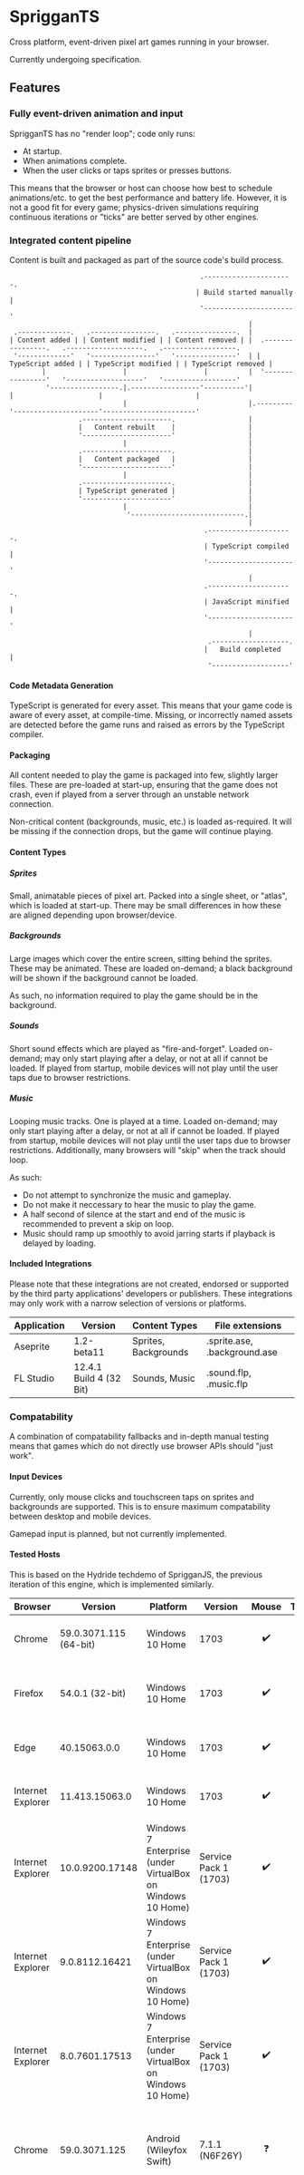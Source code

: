 # SprigganTS

Cross platform, event-driven pixel art games running in your browser.

Currently undergoing specification.

## Features

### Fully event-driven animation and input

SprigganTS has no "render loop"; code only runs:

- At startup.
- When animations complete.
- When the user clicks or taps sprites or presses buttons.

This means that the browser or host can choose how best to schedule animations/etc. to get the best performance and battery life.
However, it is not a good fit for every game; physics-driven simulations requiring continuous iterations or "ticks" are better served by other engines.

### Integrated content pipeline

Content is built and packaged as part of the source code's build process.

                                                   .----------------------.
                                                  | Build started manually |
                                                   '----------------------'
                                                               |
     .-------------.   .----------------.   .---------------.  |
    | Content added | | Content modified | | Content removed | |  .----------------.   .-------------------.   .------------------.
     '-------------'   '----------------'   '---------------'  | | TypeScript added | | TypeScript modified | | TypeScript removed |
            |                   |                   |          |  '----------------'   '-------------------'   '------------------'
             '-----------------.|.-----------------'----------'|           |                     |                       |
                                |                              |.---------'---------------------'-----------------------'
                     .----------------------.                  |
                     |   Content rebuilt    |                  |
                     '----------------------'                  |
                                |                              |
                     .----------------------.                  |
                     |   Content packaged   |                  |
                     '----------------------'                  |
                                |                              |
                     .----------------------.                  |
                     | TypeScript generated |                  |
                     '----------------------'                  |
                                |                              |
                                 '----------------------------.|
                                                               |
                                                    .---------------------.
                                                    | TypeScript compiled |
                                                    '---------------------'
                                                               |
                                                    .---------------------.
                                                    | JavaScript minified |
                                                    '---------------------'
                                                               |
                                                     .-------------------.
                                                    |   Build completed   |
                                                     '-------------------'
                                                               
#### Code Metadata Generation

TypeScript is generated for every asset.  This means that your game code is aware of every asset, at compile-time.  Missing, or incorrectly named assets are detected before the game runs and raised as errors by the TypeScript compiler.

#### Packaging

All content needed to play the game is packaged into few, slightly larger files.  These are pre-loaded at start-up, ensuring that the game does not crash, even if played from a server through an unstable network connection.

Non-critical content (backgrounds, music, etc.) is loaded as-required.  It will be missing if the connection drops, but the game will continue playing.

#### Content Types

##### Sprites

Small, animatable pieces of pixel art.  Packed into a single sheet, or "atlas", which is loaded at start-up.
There may be small differences in how these are aligned depending upon browser/device.

##### Backgrounds

Large images which cover the entire screen, sitting behind the sprites.  These may be animated.  These are loaded on-demand; a black background will be shown if the background cannot be loaded.

As such, no information required to play the game should be in the background.

##### Sounds

Short sound effects which are played as "fire-and-forget".  Loaded on-demand; may only start playing after a delay, or not at all if cannot be loaded.  If played from startup, mobile devices will not play until the user taps due to browser restrictions.

##### Music

Looping music tracks.  One is played at a time.  Loaded on-demand; may only start playing after a delay, or not at all if cannot be loaded.  If played from startup, mobile devices will not play until the user taps due to browser restrictions.  Additionally, many browsers will "skip" when the track should loop.

As such:

- Do not attempt to synchronize the music and gameplay.
- Do not make it neccessary to hear the music to play the game.
- A half second of silence at the start and end of the music is recommended to prevent a skip on loop.
- Music should ramp up smoothly to avoid jarring starts if playback is delayed by loading.

#### Included Integrations

Please note that these integrations are not created, endorsed or supported by the third party applications' developers or publishers.
These integrations may only work with a narrow selection of versions or platforms.

| Application | Version                 | Content Types        | File extensions              |
| ----------- | ----------------------- | -------------------- | ---------------------------- |
| Aseprite    | 1.2-beta11              | Sprites, Backgrounds | .sprite.ase, .background.ase |
| FL Studio   | 12.4.1 Build 4 (32 Bit) | Sounds, Music        | .sound.flp, .music.flp       |

### Compatability

A combination of compatability fallbacks and in-depth manual testing means that games which do not directly use browser APIs should "just work".

#### Input Devices

Currently, only mouse clicks and touchscreen taps on sprites and backgrounds are supported.
This is to ensure maximum compatability between desktop and mobile devices.

Gamepad input is planned, but not currently implemented.

#### Tested Hosts

This is based on the Hydride techdemo of SprigganJS, the previous iteration of this engine, which is implemented similarly.

| Browser           | Version                | Platform                                                   | Version               | Mouse              | Touch              | Graphics                       | Animation           | Sound                                          | Music                                  |
| ----------------- | ---------------------- | ---------------------------------------------------------- | --------------------- |:------------------:|:------------------:|:------------------------------:|:-------------------:|:----------------------------------------------:|:--------------------------------------:|
| Chrome            | 59.0.3071.115 (64-bit) | Windows 10 Home                                            | 1703                  | :heavy_check_mark: | :question:         | Rare seams between sprites     | :heavy_check_mark:  | :heavy_check_mark:                             | May skip on loop                       |
| Firefox           | 54.0.1 (32-bit)        | Windows 10 Home                                            | 1703                  | :heavy_check_mark: | :question:         | Frequent seams between sprites | :heavy_check_mark:  | Occasional skips with many simultaneous sounds | May skip on loop                       |
| Edge              | 40.15063.0.0           | Windows 10 Home                                            | 1703                  | :heavy_check_mark: | :question:         | Slight blurring of pixel art   | :heavy_check_mark:  | :heavy_check_mark:                             | May skip on loop                       |
| Internet Explorer | 11.413.15063.0         | Windows 10 Home                                            | 1703                  | :heavy_check_mark: | :question:         | Rare seams between sprites     | :heavy_check_mark:  | :heavy_check_mark:                             | May skip on loop                       |
| Internet Explorer | 10.0.9200.17148        | Windows 7 Enterprise (under VirtualBox on Windows 10 Home) | Service Pack 1 (1703) | :heavy_check_mark: | :question:         | Rare seams between sprites     | Low frame-rate      | :heavy_check_mark:                             | May skip on loop                       |
| Internet Explorer | 9.0.8112.16421         | Windows 7 Enterprise (under VirtualBox on Windows 10 Home) | Service Pack 1 (1703) | :heavy_check_mark: | :question:         | Rare seams between sprites     | Low frame-rate      | :x:                                            | :x:                                    |
| Internet Explorer | 8.0.7601.17513         | Windows 7 Enterprise (under VirtualBox on Windows 10 Home) | Service Pack 1 (1703) | :heavy_check_mark: | :question:         | Rare seams between sprites     | Low frame-rate      | :x:                                            | :x:                                    |
| Chrome            | 59.0.3071.125          | Android  (Wileyfox Swift)                                  | 7.1.1 (N6F26Y)        | :question:         | :heavy_check_mark: | Rare seams between sprites     | :heavy_check_mark:  | Only after first tap                           | Only after first tap; may skip on loop |
| Firefox           | 54.0.1                 | Android  (Wileyfox Swift)                                  | 7.1.1 (N6F26Y)        | :question:         | :heavy_check_mark: | Frequent seams between sprites | Animations may skip | Only after first tap                           | Only after first tap; may skip on loop |

### Debugging

Three aspects of SprigganTS make it easy to debug your games.

- The scene graph directly translates to DOM elements, which can be inspected using your browser's debugger.
- The lack of a "render loop" greatly reduces the "noise" visible in timeline views due to callbacks tied to the monitor's refresh rate.
- TypeScript and the generation of code metadata from assets mean that errors are caught before the game starts.

## Developing Games

### Build

NPM is used as a simple build system, while Visual Studio Code is used as an IDE.

- Install NodeJS (LTS is recommended). https://nodejs.org/en/download/
- Install Git.  https://git-scm.com/downloads
- Add Aseprite's Aseprite.exe to the PATH variable. https://en.wikipedia.org/wiki/PATH_(variable)
- Add FL Studio's FL.exe to the PATH variable. https://en.wikipedia.org/wiki/PATH_(variable)
- Fork and clone this repository to your machine.  https://help.github.com/articles/cloning-a-repository/

#### Via Visual Studio Code

- Install Visual Studio Code. https://code.visualstudio.com/Download
- Open Visual Studio Code.
- File -> Open Folder.
- Enter the folder where you cloned your repository, and click Select Folder.
- Press Ctrl+Shift+B.
- The build will start and run.  This may take a few minutes.
- You should be able to test the game by navigating to http://localhost:3333 in your browser.
- Any changes you make should automatically rebuild the game in the background.  You will need to refresh your browser to see them.

#### Via CLI

There are two available NPM scripts which build the game:

##### Build once

    npm install
    
Installs all dependencies, and places a build in the Build directory.

##### Build on changes

    npm run-script develop
    
Installs all dependencies, and places a build in the Build directory every time a file is changed.
It can be played at http://localhost:3333 in your browser.

### TypeScript API

The entry point for the TypeScript application is Source/Entry.ts.  The "StartGame" function will be executed when all content required to play the game has been loaded.

All methods in the API are "bound", meaning that it is safe to directly call them:

    // No wrapping function required here.
    Content.Battle.Sky.Day.Play(Content.Battle.Sky.Sunset[0].Play)

Additionally, the minification pass has been configured to compress property names.  As such:

    { a: 3, b: 4, c: 5 }["b"]

May not work.  However, quoted property names will be preserved, so the following will work:

    { "a": 3, "b": 4, "c": 5 }["b"]

#### Configuration

At the top of Source/Engine/Entry.ts is a reference to Source/Engine/Configuration.ts.  This file is shared between the runtime engine and build process, and defines:

##### ResolutionX

The number of horizontal pixels in the "emulated" screen.

##### ResolutionY

The number of vertical pixels in the "emulated" screen.

#### Content

The build process will generate the file Source/Content.ts.  This contains an object hierarchy mimicking your directory structure (and often the records inside the content files), with objects containing the associated metadata.

Directories containing only consecutive numbers will be turned into arrays.

For instance, the following directory structure:

    '-Source
      '- Battle
         |'- Sky.background.ase (contains an animation containing Day/0 and Day/1, and single frame animations Sunset/0 and Sunset/1)
         |'- Character.sprite.ase (contains single frame animations Idle, Walk/A and Walk/B)
         |'- Theme.music.flp
          '- Effects.sound.flp (contains mixer channels Sword, Ouch)
         
Will produce the following object:

    const Content = {
        Battle: {
            Sky: {
                Day: [new BackgroundFrame(...), new BackgroundFrame(...)],
                Sunset: [new BackgroundFrame(...), new BackgroundFrame(...)]
            },
            Character: {
                Idle: new SpriteFrame(...),
                Walk: {
                    A: new SpriteFrame(...),
                    B: new SpriteFrame(...)
                }
            }
            Theme: new Music(...),
            Effects: {
                Sword: new Sound(...),
                Ouch: new Sound(...)
            }
        }
    }
    
##### Metadata Types

These are not intended to be constructed by your game code.

###### SpriteFrame

A single still image which may be applied to a sprite.

    // Number of seconds.
    Content.Battle.Character.Idle.Duration
	
	// See below for an example of applying a SpriteFrame to a Sprite.

###### BackgroundFrame

A single still image which is shown behind all sprites, filling the virtual screen.

    // If these fail to load, the background will be black.
    // The following methods interrupt the previously playing animation.

    Content.Battle.Sky.Day.Play()
    
    Content.Battle.Sky.Day.Play(() => console.log("Called when finished"))
    
    Content.Battle.Sky.Day.Loop()

###### Sound

A "fire-and-forget" sound.

    // Number of seconds.
    Content.Battle.Effects.Sword.Duration

    // This may do nothing on some platforms.
    Content.Battle.Effects.Sword.Play()

###### Music

A looping music track.  

	// This may be delayed while it loads.
	// It may do nothing on some platforms.
	Content.Battle.Theme.Loop()

#### Scene Graph

SprigganTS uses a scene graph when rendering.  This runs at a fixed "emulated" resolution.

All objects are drawn by walking the tree depth first, nodes ordered by when they were added to the parent.  That is:

    |'-Viewport A
    | |'-Group AA
    | | |'-Drawn behind everything else.  Added before the below.
    | |  '-Drawn behind group AB.  Added after the above.
    |  '-Group AB
    |    '-Drawn on top of group AA, but behind group B.
     '-Viewport B
       '-Drawn on top of everything else.
      
By default, scene graph objects are added to the root of the scene graph.

The origin of a viewport is its top left corner.

##### Viewport

A scene root, which is positioned relative to the screen's actual borders.

    // "Left", "Middle", "Right"; default is "Middle" when not given.
    const horizontalAlignment = "Left"

    // "Top", "Middle", "Bottom"; default is "Middle" when not given.
    const verticalAlignment = "Top"

    // When true, the viewport is cropped; anything which leaves the "emulated screen" is trimmed to the "emulated screen".
    // Otherwise, sprites/etc. may be seen outside of the ResolutionX/ResolutionY box; this may be desirable, but may mean things which leave the scene do not.
    // Defaults to true when not set.
    const crop = false

    new Viewport(horizontalAlignment, verticalAlignment, crop)

    new Viewport(horizontalAlignment, verticalAlignment, crop, () => console.log("Called when any child of the viewport or their children are clicked or tapped"))

##### Sprite

A visible object, which displays a SpriteFrame.

    new Sprite(parentViewportOrGroup)

    new Sprite(parentViewportOrGroup, () => console.log("Called when the sprite is clicked or tapped"))

    // The following methods interrupt the previously playing animation.
    
    new Sprite(...).Play(Content.Character.Idle)
    
    new Sprite(...).Play(Content.Character.Idle, () => console.log("Called when finished, but not if interrupted"))
    
    new Sprite(...).Loop(Content.Character.Idle)
    
##### Group

An invisible object, which can contain other scene graph objects. These can be used for:

- Grouping individual sprites into a single "object".
- Grouping scene graph objects into layers, for z-ordering.
- Grouping objects which should be paused together.

    new Group(parentViewportOrGroup)

    new Group(parentViewportOrGroup, () => console.log("Called when any child of the group or their children are clicked or tapped"))

##### Common Methods

The following methods exist on most scene graph objects:

    // Movement functions interrupt any previous motion.
    // Child scene objects, and their scene objects, will move with ours.

    // Moves to 25 emulated pixels right of the origin of our container, 34 down of the origin of our container, immediately.
    groupOrSprite.Move(25, 34) 
    
    // Moves from the current position to 25 emulated pixels right of the origin of our container, 34 down of the origin of our container, over 0.6 seconds.

    groupOrSprite.MoveOver(25, 34, 0.6)
    
    groupOrSprite.MoveOver(25, 34, 0.6, () => console.log("Called when finished, but not if interrupted.")
    
    // Moves from the current position to 25 emulated pixels right of the origin of our container, 34 down of the origin of our container, at 250 emulated pixels/second.
    groupOrSprite.MoveAt(25, 34, 250) 

    groupOrSprite.MoveAt(25, 34, 250, () => console.log("Called when finished, but not if interrupted.")
    
    // Temporarily removes the scene graph object and its children from the scene graph, hiding them and ignoring clicks/taps (what lies underneath will accept them instead).
    // Animations may continue while hidden, and trigger events.
    // No effect if already hidden.
    viewportGroupOrSprite.Hide()
    
    // Undoes .Hide().
    // No effect if not hidden.
    viewportGroupOrSprite.Show()
    
    // Temporarily freezes all animation and motion in the scene graph object and its children.
    // Does not count as an interruption.
    // Clicks will still be accepted.
    // No effect if already paused.
    viewportGroupOrSprite.Pause()
    
    // Undoes .Pause().
    // No effect if not paused.
    viewportGroupOrSprite.Resume()
    
    // Permanently removes the scene graph object and its children from the scene graph, hiding them and ignoring clicks/taps (what lies underneath will accept them instead).
    // Animations will not continue, and events will not be triggered.
    viewportGroupOrSprite.Delete()
    
    // Gets the (possibly non-integer) number of emulated pixels the scene graph object is right of its parent's origin.
    groupOrSprite.X()
    
    // Gets the (possibly non-integer) number of emulated pixels the scene graph object is below its parent's origin.
    groupOrSprite.Y()
    
#### Events

The following classes exist to help organize events in your game logic.

##### Once

Only calls listeners on the first call to Raise().
Listeners added after Raise() are called immediately.

    const once = new EventOnce<() => void>()
    once.Listen(() => console.log("Logged second"))
    once.Listen(() => console.log("Logged third"))
    console.log("Logged first")
    once.Raise()
    once.Listen(() => console.log("Logged fourth"))
    console.log("Logged last")
    once.Raise()
    
##### Recurring

Calls listeners once on every call to Raise().
Listeners added after calling Raise() are not called until the next call to Raise().
    
    const recurring = new EventRecurring<() => void>()
    recurring.Listen(() => console.log("Logged second and fifth"))
    recurring.Listen(() => console.log("Logged third and sixth"))
    console.log("Logged first")
    recurring.Raise()
    console.log("Logged fourth")
    recurring.Listen(() => console.log("Logged seventh"))
    recurring.Raise()
    console.log("Logged last")
    
#### Timers

Although SprigganTS uses setTimeout and setInterval under the hood, it only uses these to trigger an internal event queue, to ensure that the order of events is deterministic regardless of browser or device.
These types use this event queue, so it is recommended to use them over setTimeout and setInterval directly.

##### Once

    const once = new Timers.Once(
        0.4, 
        // The following arguments are optional; specify undefined to not include them.
        () => console.log("Called after 0.4 seconds if not cancelled or paused"),
        (elapsedSeconds, elapsedUnitInterval) => console.log("Called when cancelled before completing"),
        (elapsedSeconds, elapsedUnitInterval) => console.log("Called periodically during the timer"),
        (elapsedSeconds, elapsedUnitInterval) => console.log("Called when paused"),
        (elapsedSeconds, elapsedUnitInterval) => console.log("Called when resumed")
    )

    once.Cancel()

    once.Pause()

    once.Resume()

    once.DurationSeconds
    once.Paused()
    once.Completed()
    once.Cancelled()
    once.ElapsedSeconds()
    once.ElapsedUnitInterval() // Returns 0 at the start, and 1 at the end.

##### Recurring
    
    const recurring = new TimerRecurring(0.4, () => console.log("Called every 0.4 seconds"))

    const recurring = new TimerRecurring(0.4, () => console.log("Called every 0.4 seconds"), (elapsedSecondsThisLoop, elapsedUnitIntervalThisLoop, totalElapsedSeconds, totalElapsedUnitInterval) => console.log("Called when stopped"))
    
    const recurring = new TimerRecurring(0.4, () => console.log("Called every 0.4 seconds"), (elapsedSecondsThisLoop, elapsedUnitIntervalThisLoop, totalElapsedSeconds, totalElapsedUnitInterval) => console.log("Called when stopped"), (elapsedSecondsThisLoop, elapsedUnitIntervalThisLoop, totalElapsedSeconds, totalElapsedUnitInterval) => console.log("Called periodically during the timer"))

    const recurring = new TimerRecurring(0.4, undefined, (elapsedSecondsThisLoop, elapsedUnitIntervalThisLoop, totalElapsedSeconds, totalElapsedUnitInterval) => console.log("Called when stopped"))
    
    const recurring = new TimerRecurring(0.4, undefined, (elapsedSecondsThisLoop, elapsedUnitIntervalThisLoop, totalElapsedSeconds, totalElapsedUnitInterval) => console.log("Called when stopped"), (elapsedSecondsThisLoop, elapsedUnitIntervalThisLoop, totalElapsedSeconds, totalElapsedUnitInterval) => console.log("Called periodically during the timer"))
    
    const recurring = new TimerRecurring(0.4, () => console.log("Called every 0.4 seconds"))

    const recurring = new TimerRecurring(0.4, () => console.log("Called every 0.4 seconds"), (elapsedSecondsThisLoop, elapsedUnitIntervalThisLoop, totalElapsedSeconds, totalElapsedUnitInterval) => console.log("Called when stopped"))
    
    const recurring = new TimerRecurring(0.4, () => console.log("Called every 0.4 seconds"), (elapsedSecondsThisLoop, elapsedUnitIntervalThisLoop, totalElapsedSeconds, totalElapsedUnitInterval) => console.log("Called when stopped"), (elapsedSecondsThisLoop, elapsedUnitIntervalThisLoop, totalElapsedSeconds, totalElapsedUnitInterval) => console.log("Called periodically during the timer"))
    
    const recurring = new TimerRecurring(0.4, undefined, undefined, (elapsedSecondsThisLoop, elapsedUnitIntervalThisLoop, totalElapsedSeconds, totalElapsedUnitInterval) => console.log("Called periodically during the timer"))
    
    recurring.Stop()

#### Font

A simplistic bitmap font system is included, which generates sets of Sprites.

    // This creates a bitmap font using the sprites a, b and c for characters a, b and c respectively.
    // These will be looped, so characters can be animated.
    // There are 2 emulated pixels between each line of text.
    // Characters are 10 emulated pixels high (so lines are 12 emulated pixels high).
    // There is 1 emulated pixel between each character horizontally.
    // All characters are assumed to be 8 emulated pixels wide, except the letter b, which is 16.
    const font = new Font({ 
        a: new SpriteFrame(...),
        b: new SpriteFrame(...),
        c: new SpriteFrame(...),
        ...
    }, 2, 10, 1, 8, {
        b: 16
    })

    // "Left", "Middle", "Right"; default is "Left" when not given.
    const horizontalAlignment = "Left"

    // "Top", "Middle", "Bottom"; default is "Top" when not given.
    const verticalAlignment = "Top"

    // Pixels between the left of the container and the anchor of the written text.
    // Default is 0 when not given.
    const leftPixels = 320

    // Pixels between the top of the container and the anchor of the written text.
    // Default is 0 when not given.
    const topPixels = 240

    font.Write(group, "Hello World!\nThis is on a subsequent line.\n\tThis is indented.", horizontalAlignment, verticalAlignment, leftPixels, topPixels)

    // Returns the number of emulated pixels needed to write the string horizontally.
    font.CalculateWidth("Hello World!\nThis is on a subsequent line.\n\tThis is indented.")

    // Returns the number of emulated pixels needed to write the string vertically.
    font.CalculateHeight("Hello World!\nThis is on a subsequent line.\n\tThis is indented.")

    // Returns the given string, with extra newlines to wrap it to 24 horizontal emulated pixels.
    font.Wrap("Hello World!\nThis is on a subsequent line.\n\tThis is indented.", 24)
